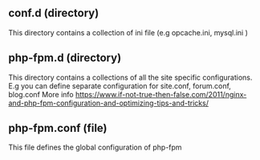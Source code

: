 conf.d (directory)
-------
This directory contains a collection of ini file (e.g opcache.ini, mysql.ini )

php-fpm.d (directory)
---------
This directory contains a collections of all the site specific configurations. E.g you can define separate configuration
for site.conf, forum.conf, blog.conf
More info https://www.if-not-true-then-false.com/2011/nginx-and-php-fpm-configuration-and-optimizing-tips-and-tricks/

php-fpm.conf (file)
------------
This file defines the global configuration of php-fpm 
